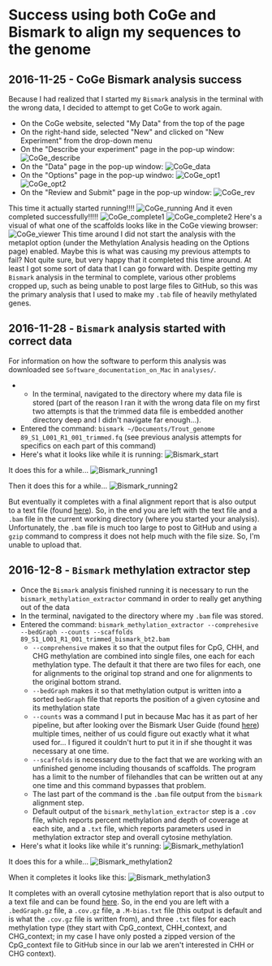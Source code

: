 # Success using both CoGe and Bismark to align my sequences to the genome

## 2016-11-25 - CoGe Bismark analysis success
Because I had realized that I started my `Bismark` analysis in the terminal with the wrong data, I decided to attempt to get CoGe to work again.

- On the CoGe website, selected "My Data" from the top of the page
- On the right-hand side, selected "New" and clicked on "New Experiment" from the drop-down menu
- On the "Describe your experiment" page in the pop-up window:
![CoGe_describe](https://github.com/mmiddleton/mmiddleton-fish546/blob/master/images/Bismark_notebook/CoGe_success_DYE.png)
- On the "Data" page in the pop-up window:
![CoGe_data](https://github.com/mmiddleton/mmiddleton-fish546/blob/master/images/Bismark_notebook/CoGe_success_data.png)
- On the "Options" page in the pop-up windwo:
![CoGe_opt1](https://github.com/mmiddleton/mmiddleton-fish546/blob/master/images/Bismark_notebook/CoGe_success_options1.png)
![CoGe_opt2](https://github.com/mmiddleton/mmiddleton-fish546/blob/master/images/Bismark_notebook/CoGe_success_options2.png)
- On the "Review and Submit" page in the pop-up window:
![CoGe_rev](https://github.com/mmiddleton/mmiddleton-fish546/blob/master/images/Bismark_notebook/CoGe_success_review.png)

This time it actually started running!!!!
![CoGe_running](https://github.com/mmiddleton/mmiddleton-fish546/blob/master/images/Bismark_notebook/CoGe_success_running.png)
And it even completed successfully!!!!!
![CoGe_complete1](https://github.com/mmiddleton/mmiddleton-fish546/blob/master/images/Bismark_notebook/CoGe_success_complete1.png)
![CoGe_complete2](https://github.com/mmiddleton/mmiddleton-fish546/blob/master/images/Bismark_notebook/CoGe_success_complete2.png)
Here's a visual of what one of the scaffolds looks like in the CoGe viewing browser:
![CoGe_viewer](https://github.com/mmiddleton/mmiddleton-fish546/blob/master/images/Bismark_notebook/CoGe_success_viewer.png)
This time around I did not start the analysis with the metaplot option (under the Methylation Analysis heading on the Options page) enabled. Maybe this is what was causing my previous attempts to fail? Not quite sure, but very happy that it completed this time around. At least I got some sort of data that I can go forward with. Despite getting my `Bismark` analysis in the terminal to complete, various other problems cropped up, such as being unable to post large files to GitHub, so this was the primary analysis that I used to make my `.tab` file of heavily methylated genes.

## 2016-11-28 - `Bismark` analysis started with correct data

For information on how the software to perform this analysis was downloaded see `Software_documentation_on_Mac` in `analyses/`. 

- - In the terminal, navigated to the directory where my data file is stored (part of the reason I ran it with the wrong data file on my first two attempts is that the trimmed data file is embedded another directory deep and I didn't navigate far enough...).
- Entered the command: `bismark ~/Documents/Trout_genome 89_S1_L001_R1_001_trimmed.fq` (see previous analysis attempts for specifics on each part of this command)
- Here's what it looks like while it is running:
![Bismark_start](https://github.com/mmiddleton/mmiddleton-fish546/blob/master/images/Bismark_notebook/Bismark_success/Bismark_start.png)

It does this for a while...
![Bismark_running1](https://github.com/mmiddleton/mmiddleton-fish546/blob/master/images/Bismark_notebook/Bismark_success/Bismark_running1.png)

Then it does this for a while...
![Bismark_running2](https://github.com/mmiddleton/mmiddleton-fish546/blob/master/images/Bismark_notebook/Bismark_success/Bismark_running2.png)

But eventually it completes with a final alignment report that is also output to a text file (found [here](https://github.com/mmiddleton/mmiddleton-fish546/blob/master/analyses/Bismark/bismark/89_S1_L001_R1_001_trimmed_bismark_bt2_SE_report.txt)). So, in the end you are left with the text file and a `.bam` file in the current working directory (where you started your analysis). Unfortunately, the `.bam` file is much too large to post to GitHub and using a `gzip` command to compress it does not help much with the file size. So, I'm unable to upload that.

## 2016-12-8 - `Bismark` methylation extractor step
- Once the `Bismark` analysis finished running it is necessary to run the `bismark_methylation_extractor` command in order to really get anything out of the data
- In the terminal, navigated to the directory where my `.bam` file was stored.
- Entered the command: `bismark_methylation_extractor --comprehesive --bedGraph --counts --scaffolds 89_S1_L001_R1_001_trimmed_bismark_bt2.bam`
	- `--comprehensive` makes it so that the output files for CpG, CHH, and CHG methylation are combined into single files, one each for each methylation type. The default it that there are two files for each, one for alignments to the original top strand and one for alignments to the original bottom strand. 
	- `--bedGraph` makes it so that methylation output is written into a sorted `bedGraph` file that reports the position of a given cytosine and its methylation state
	- `--counts` was a command I put in because Mac has it as part of her pipeline, but after looking over the Bismark User Guide (found [here](https://rawgit.com/FelixKrueger/Bismark/master/Docs/Bismark_User_Guide.html)) multiple times, neither of us could figure out exactly what it what used for... I figured it couldn't hurt to put it in if she thought it was necessary at one time.
	- `--scaffolds` is necessary due to the fact that we are working with an unfinished genome including thousands of scaffolds. The program has a limit to the number of filehandles that can be written out at any one time and this command bypasses that problem.
	- The last part of the command is the `.bam` file output from the `bismark` alignment step.
	- Default output of the `bismark_methylation_extractor` step is a `.cov` file, which reports percent methylation and depth of coverage at each site, and a `.txt` file, which reports parameters used in methylation extractor step and overall cytosine methylation.
- Here's what it looks like while it's running:
![Bismark_methylation1](https://github.com/mmiddleton/mmiddleton-fish546/blob/master/images/Bismark_notebook/Bismark_success/Bismark_methylation_extractor1.png) 

It does this for a while...
![Bismark_methylation2](https://github.com/mmiddleton/mmiddleton-fish546/blob/master/images/Bismark_notebook/Bismark_success/Bismark_methylation_extractor2.png)

When it completes it looks like this:
![Bismark_methylation3](https://github.com/mmiddleton/mmiddleton-fish546/blob/master/images/Bismark_notebook/Bismark_success/Bismark_methylation_extractor3.png)

It completes with an overall cytosine methylation report that is also output to a text file and can be found [here](https://github.com/mmiddleton/mmiddleton-fish546/blob/master/analyses/Bismark/bismark_methylation_extractor/89_S1_L001_R1_001_trimmed_bismark_bt2_splitting_report.txt).
So, in the end you are left with a `.bedGraph.gz` file, a `.cov.gz` file, a `.M-bias.txt` file (this output is default and is what the `.cov.gz` file is written from), and three `.txt` files for each methylation type (they start with CpG_context, CHH_context, and CHG_context; in my case I have only posted a zipped version of the CpG_context file to GitHub since in our lab we aren't interested in CHH or CHG context).